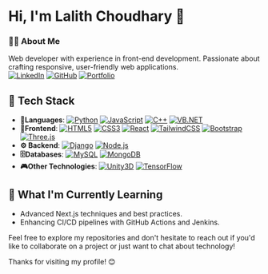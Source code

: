 # Hi, I'm Lalith Choudhary 👋

### 👨‍💻 About Me  
Web developer with experience in front-end development. Passionate about crafting responsive, user-friendly web applications.  
[![LinkedIn](https://img.shields.io/badge/LinkedIn-0A66C2?style=flat&logo=linkedin&logoColor=white)](https://www.linkedin.com/in/lalithchoudhary)   [![GitHub](https://img.shields.io/badge/GitHub-000?style=flat&logo=github)](https://github.com/LalithChoudharyG)   [![Portfolio](https://img.shields.io/badge/Portfolio-Visit_My_Portfolio-blue?style=flat&logo=netlify)](https://lalithchoudhary.netlify.app/)

## 🚀 Tech Stack  

- **📝Languages**: [![Python](https://img.shields.io/badge/-Python-000?style=flat&logoColor=ffd343&logo=python)](https://www.python.org) [![JavaScript](https://img.shields.io/badge/-JavaScript-000?style=flat&logo=javascript)](https://en.wikipedia.org/wiki/JavaScript)  [![C++](https://img.shields.io/badge/C++-00599C?style=flat&logo=c%2B%2B&logoColor=white)](https://en.wikipedia.org/wiki/C%2B%2B)  [![VB.NET](https://img.shields.io/badge/VB.NET-512BD4?style=flat&logo=dotnet&logoColor=white)](https://learn.microsoft.com/en-us/dotnet/visual-basic/) 
- **🎨Frontend**: [![HTML5](https://img.shields.io/badge/HTML5-E34F26?style=flat&logo=html5&logoColor=white)](https://en.wikipedia.org/wiki/HTML5)  [![CSS3](https://img.shields.io/badge/CSS3-1572B6?style=flat&logo=css3&logoColor=white)](https://en.wikipedia.org/wiki/CSS)  [![React](https://img.shields.io/badge/React-61DAFB?style=flat&logo=react&logoColor=black)](https://react.dev/)  [![TailwindCSS](https://img.shields.io/badge/Tailwind_CSS-06B6D4?style=flat&logo=tailwind-css&logoColor=white)](https://tailwindcss.com/)  [![Bootstrap](https://img.shields.io/badge/Bootstrap-7952B3?style=flat&logo=bootstrap&logoColor=white)](https://getbootstrap.com/)  [![Three.js](https://img.shields.io/badge/Three.js-000000?style=flat&logo=three.js&logoColor=white)](https://threejs.org/)  
- **⚙️ Backend**: [![Django](https://img.shields.io/badge/Django-092E20?style=flat&logo=django&logoColor=white)](https://www.djangoproject.com/)  [![Node.js](https://img.shields.io/badge/Node.js-339933?style=flat&logo=node.js&logoColor=white)](https://nodejs.org/en)   
- **🗄️Databases**: [![MySQL](https://img.shields.io/badge/MySQL-4479A1?style=flat&logo=mysql&logoColor=white)](https://www.mysql.com/)  [![MongoDB](https://img.shields.io/badge/MongoDB-47A248?style=flat&logo=mongodb&logoColor=white)](https://www.mongodb.com/)
- **🎮Other Technologies**:
[![Unity3D](https://img.shields.io/badge/Unity-FFFFFF?style=flat&logo=unity&logoColor=black)](https://unity.com/)  [![TensorFlow](https://img.shields.io/badge/TensorFlow-FF6F00?style=flat&logo=tensorflow&logoColor=white)](https://www.tensorflow.org/)

## 🌱 What I'm Currently Learning
- Advanced Next.js techniques and best practices.
- Enhancing CI/CD pipelines with GitHub Actions and Jenkins.
  
Feel free to explore my repositories and don't hesitate to reach out if you'd like to collaborate on a project or just want to chat about technology!

Thanks for visiting my profile! 😊
